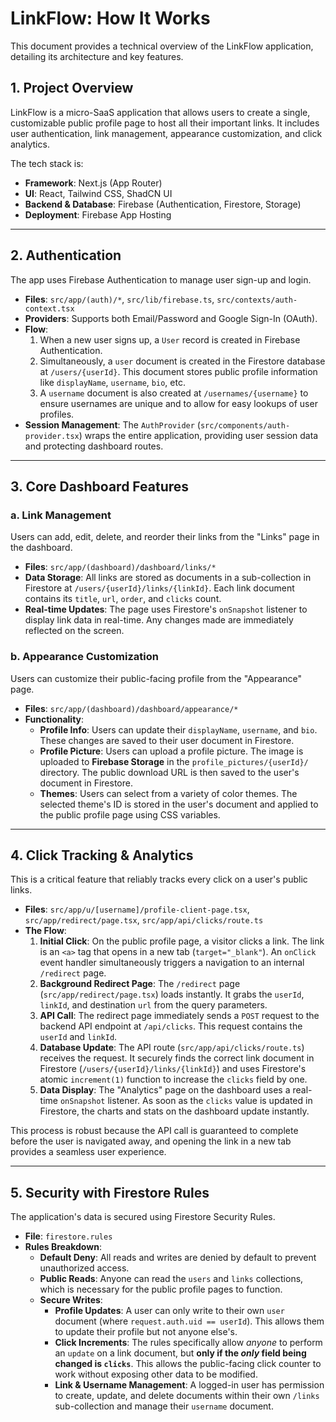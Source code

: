 # LinkFlow: How It Works

This document provides a technical overview of the LinkFlow application, detailing its architecture and key features.

## 1. Project Overview

LinkFlow is a micro-SaaS application that allows users to create a single, customizable public profile page to host all their important links. It includes user authentication, link management, appearance customization, and click analytics.

The tech stack is:
- **Framework**: Next.js (App Router)
- **UI**: React, Tailwind CSS, ShadCN UI
- **Backend & Database**: Firebase (Authentication, Firestore, Storage)
- **Deployment**: Firebase App Hosting

---

## 2. Authentication

The app uses Firebase Authentication to manage user sign-up and login.

- **Files**: `src/app/(auth)/*`, `src/lib/firebase.ts`, `src/contexts/auth-context.tsx`
- **Providers**: Supports both Email/Password and Google Sign-In (OAuth).
- **Flow**:
  1. When a new user signs up, a `User` record is created in Firebase Authentication.
  2. Simultaneously, a `user` document is created in the Firestore database at `/users/{userId}`. This document stores public profile information like `displayName`, `username`, `bio`, etc.
  3. A `username` document is also created at `/usernames/{username}` to ensure usernames are unique and to allow for easy lookups of user profiles.
- **Session Management**: The `AuthProvider` (`src/components/auth-provider.tsx`) wraps the entire application, providing user session data and protecting dashboard routes.

---

## 3. Core Dashboard Features

### a. Link Management

Users can add, edit, delete, and reorder their links from the "Links" page in the dashboard.

- **Files**: `src/app/(dashboard)/dashboard/links/*`
- **Data Storage**: All links are stored as documents in a sub-collection in Firestore at `/users/{userId}/links/{linkId}`. Each link document contains its `title`, `url`, `order`, and `clicks` count.
- **Real-time Updates**: The page uses Firestore's `onSnapshot` listener to display link data in real-time. Any changes made are immediately reflected on the screen.

### b. Appearance Customization

Users can customize their public-facing profile from the "Appearance" page.

- **Files**: `src/app/(dashboard)/dashboard/appearance/*`
- **Functionality**:
    - **Profile Info**: Users can update their `displayName`, `username`, and `bio`. These changes are saved to their user document in Firestore.
    - **Profile Picture**: Users can upload a profile picture. The image is uploaded to **Firebase Storage** in the `profile_pictures/{userId}/` directory. The public download URL is then saved to the user's document in Firestore.
    - **Themes**: Users can select from a variety of color themes. The selected theme's ID is stored in the user's document and applied to the public profile page using CSS variables.

---

## 4. Click Tracking & Analytics

This is a critical feature that reliably tracks every click on a user's public links.

- **Files**: `src/app/u/[username]/profile-client-page.tsx`, `src/app/redirect/page.tsx`, `src/app/api/clicks/route.ts`
- **The Flow**:
    1.  **Initial Click**: On the public profile page, a visitor clicks a link. The link is an `<a>` tag that opens in a new tab (`target="_blank"`). An `onClick` event handler simultaneously triggers a navigation to an internal `/redirect` page.
    2.  **Background Redirect Page**: The `/redirect` page (`src/app/redirect/page.tsx`) loads instantly. It grabs the `userId`, `linkId`, and destination `url` from the query parameters.
    3.  **API Call**: The redirect page immediately sends a `POST` request to the backend API endpoint at `/api/clicks`. This request contains the `userId` and `linkId`.
    4.  **Database Update**: The API route (`src/app/api/clicks/route.ts`) receives the request. It securely finds the correct link document in Firestore (`/users/{userId}/links/{linkId}`) and uses Firestore's atomic `increment(1)` function to increase the `clicks` field by one.
    5.  **Data Display**: The "Analytics" page on the dashboard uses a real-time `onSnapshot` listener. As soon as the `clicks` value is updated in Firestore, the charts and stats on the dashboard update instantly.

This process is robust because the API call is guaranteed to complete before the user is navigated away, and opening the link in a new tab provides a seamless user experience.

---

## 5. Security with Firestore Rules

The application's data is secured using Firestore Security Rules.

- **File**: `firestore.rules`
- **Rules Breakdown**:
    - **Default Deny**: All reads and writes are denied by default to prevent unauthorized access.
    - **Public Reads**: Anyone can read the `users` and `links` collections, which is necessary for the public profile pages to function.
    - **Secure Writes**:
        - **Profile Updates**: A user can only write to their own `user` document (where `request.auth.uid == userId`). This allows them to update their profile but not anyone else's.
        - **Click Increments**: The rules specifically allow *anyone* to perform an `update` on a link document, but **only if the *only* field being changed is `clicks`**. This allows the public-facing click counter to work without exposing other data to be modified.
        - **Link & Username Management**: A logged-in user has permission to create, update, and delete documents within their own `/links` sub-collection and manage their `username` document.